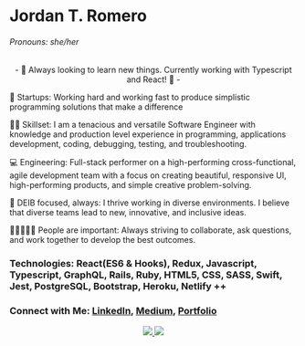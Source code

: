 # Jordan T. Romero
###### Pronouns: she/her

<p align="center">- 🌱 Always looking to learn new things. Currently working with Typescript and React! 🌱 -</p>

🚀 Startups: Working hard and working fast to produce simplistic programming solutions that make a difference 

👩‍💻 Skillset: I am a tenacious and versatile Software Engineer with knowledge and production level experience in programming, applications development, coding, debugging, testing, and troubleshooting. 

💻 Engineering: Full-stack performer on a high-performing cross-functional, agile development team with a focus on creating beautiful, responsive UI, high-performing products, and simple creative problem-solving. 

🌈 DEIB focused, always: I thrive working in diverse environments. I believe that diverse teams lead to new, innovative, and inclusive ideas.

👱🏽‍♂️👩🏽 People are important: Always striving to collaborate, ask questions, and work together to develop the best outcomes.

### Technologies: React(ES6 & Hooks), Redux, Javascript, Typescript, GraphQL, Rails, Ruby, HTML5, CSS, SASS, Swift, Jest, PostgreSQL, Bootstrap, Heroku, Netlify ++


###    Connect with Me: [LinkedIn](https://www.linkedin.com/in/jordan-t-romero), [Medium](https://jordan-t-romero.medium.com/), [Portfolio](https://www.jordantromero.com/)

<p align="center">
  <a href="https://github.com/anuraghazra/github-readme-stats">
    <img align="center space-around" src="https://github-readme-stats.vercel.app/api?username=Jordan-Romero&show_icons=true&theme=radical" />
  </a>
  <a href="https://github.com/anuraghazra/convoychat">
    <img align="center space-around" src="https://github-readme-stats.vercel.app/api/top-langs/?username=Jordan-Romero&show_icons=true&theme=radical" />
  </a>
 </p>
<!--
**jordles113/jordles113** is a ✨ _special_ ✨ repository because its `README.md` (this file) appears on your GitHub profile.

[![Top Langs](https://github-readme-stats.vercel.app/api/top-langs/?username=anuraghazra)](https://github.com/anuraghazra/github-readme-stats)
Here are some ideas to get you started:

- 🔭 I’m currently working on ...
- 🌱 I’m currently learning React and Redux
- 👯 I’m looking to collaborate on ...
- 🤔 I’m looking for help with ...
- 💬 Ask me about ...
- 📫 You can reach me 
- 😄 Pronouns: ...
- ⚡ Fun fact: ...
-->
